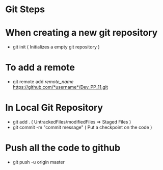 # Git Steps

# When creating a new git repository 
* git init ( Initializes a empty git repository )

# To add a remote
* git remote add *remote_name* https://github.com/*username*/Dev_PP_11.git


# In Local Git Repository 
* git add . ( UntrackedFiles/modifiedFiles => Staged Files )
* git commit -m "commit message" ( Put a checkpoint on the code )


# Push all the code to github
* git push -u origin master